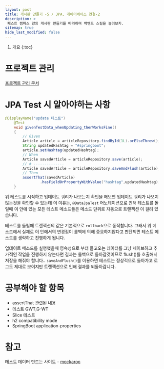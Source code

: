 ```yaml
---
layout: post
title: 게시판 만들기 -5 / JPA, 데이터베이스 연결-2
description: >
 패스트 캠퍼스 강의 게시판 만들기를 따라하며 백엔드 스킬을 늘려보자.
sitemap: true
hide_last_modified: false
---
```


1. 개요
{:toc}

# 프로젝트 관리
[프로젝트 관리 문서](https://docs.google.com/spreadsheets/d/1xxuP3eXVIsYP-Pe4pwDcvYthXhtYNUvVXXgRPU3XWqw/edit?usp=sharing)

# JPA Test 시 알아야하는 사항

```java
@DisplayName("update 테스트")
    @Test
    void givenTestData_whenUpdating_thenWorksFine()
    {
        // Given
        Article article = articleRepository.findById(1L).orElseThrow();
        String updatedHashtag = "#springboot";
        article.setHashtag(updatedHashtag);
        // When
        Article savedArticle = articleRepository.save(article);
        // # --------------
        Article savedArticle = articleRepository.saveAndFlush(article);
        // Then
        assertThat(savedArticle)
                .hasFieldOrPropertyWithValue("hashtag",updatedHashtag);
    }
```
위 테스트를 시작하고 업데이트 쿼리가 나오는지 확인을 해보면 업데이트 쿼리가 나오지 않는것을 확인할 수 있는데 이 이유는, `@DataJpaTest` 어노테이션으로 인해 테스트를 돌릴때 이 안에 있는 모든 테스트 메소드들은 메소드 단위로 자동으로 트랜잭션
이 걸려 있습니다. 

테스트를 돌릴때 트랜잭션의 값은 기본적으로 `rollback`으로 동작합니다. 그래서 위 메소드에서 실제로
이 안에서의 변경점이 롤백에 의해 중요하지않다고 판단되면 테스트 메소드를 생략하고 진행하게 됩니다.

업데이트 메소드를 실행했을때 영속성으로 부터 들고오는 데이터를 그냥 세이브하고 추가적인 작업을 진행하지 않는다면 결과는 롤백으로 돌아갈것이므로 flush()를 호출해서 저장을 해줘야 합니다..
`saveAndFlush()`를 이용하면 테스트는 정상적으로 돌아가고 로그도 제대로 보이지만 트랜잭션으로 인해 결과를 되돌아갑니다.

# 공부해야 할 항목
- assertThat 관련된 내용
- 테스트 GWT,G-WT
- Slice 테스트
- h2 compatibility mode
- SpringBoot application-properties
# 참고

테스트 데이터 만드는 사이트 - [mockaroo](www.mockaroo.com)